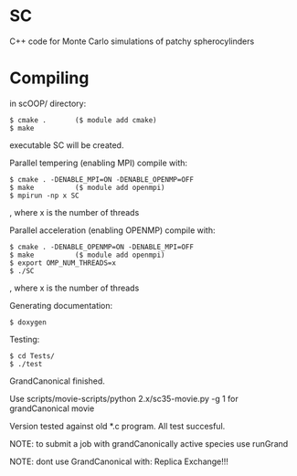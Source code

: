 SC
==

C++ code for Monte Carlo simulations of patchy spherocylinders

Compiling
=========

in scOOP/ directory:

    $ cmake .       ($ module add cmake)
    $ make

executable SC will be created.

Parallel tempering (enabling MPI) compile with:

    $ cmake . -DENABLE_MPI=ON -DENABLE_OPENMP=OFF
    $ make          ($ module add openmpi)
    $ mpirun -np x SC

, where x is the number of threads

Parallel acceleration (enabling OPENMP) compile with:

    $ cmake . -DENABLE_OPENMP=ON -DENABLE_MPI=OFF
    $ make          ($ module add openmpi)
    $ export OMP_NUM_THREADS=x
    $ ./SC

, where x is the number of threads

Generating documentation:

    $ doxygen

Testing:

    $ cd Tests/
    $ ./test

GrandCanonical finished.

Use scripts/movie-scripts/python 2.x/sc35-movie.py -g 1 for grandCanonical movie

Version tested against old *.c program. All test succesful.

NOTE: to submit a job with grandCanonically active species use runGrand

NOTE: dont use GrandCanonical with:
    Replica Exchange!!!
    
      
